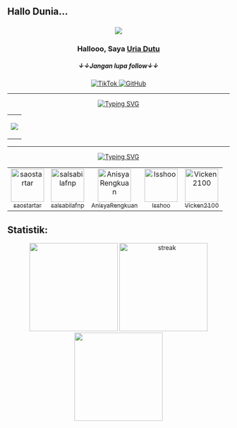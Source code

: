 ## Hallo Dunia...  
<h3 align="center"> 
<img src="https://readme-typing-svg.demolab.com/?lines=Backend%20Developer;Frontend%20Developer;Fokus%20ngoding%20aja,%20nggak%20perlu%20drama&center=true&width=700&height=45&color=3498db&vCenter=true&pause=1000&size=25" />
</h3> 
<h3 align="center">Hallooo, Saya <a href="https://github.com/Uriadutu">Uria Dutu</a></h3>  
<h5 align="center">&darr;&darr;Jangan lupa follow&darr;&darr;</h5>
 <div align="center"> 
  <a href="https://www.tiktok.com/@xmspdc">
    <img src="https://img.shields.io/badge/404 | NotFound-000000?style=for-the-badge&logo=tiktok&logoColor=white" alt="TikTok">
  </a>
  <a href="https://github.com/HazzaSayy">
    <img src="https://img.shields.io/badge/hazzasayy-181717?style=for-the-badge&logo=github&logoColor=white" alt="GitHub">
  </a>
     
  
</div>
<hr>

<!-- ## L & T: -->
<div align="center">
   <a href="https://git.io/typing-svg"><img src="https://readme-typing-svg.herokuapp.com?font=Fira+Code&size=28&duration=7000&pause=1000&color=&center=true&vCenter=true&repeat=false&random=false&width=1000&lines=Skills%3A" alt="Typing SVG"/></a>

   <table>
   <tr>
     <td>
       <div align="center">
         
 <a href="https://github.com/Uriadutu"><img src="https://skillicons.dev/icons?i=vscode,github,unity,figma,vercel,postman,git,flask,mysql,firebase,python,js,cpp,express,opencv,prisma,tensorflow,c,cs,sequelize,bootstrap,html,css,nextjs,postgresql,arduino,nodejs,react,php,tailwind,laravel,typescript"> </a> 
       </div>
</td>
   </tr>
     
   </table>
   </div>
   <hr>
<div align="center">
      <a href="https://git.io/typing-svg"><img src="https://readme-typing-svg.herokuapp.com?font=Fira+Code&size=28&duration=7000&pause=1000&color=&center=true&vCenter=true&repeat=false&random=false&width=1000&lines=Pengikut+Teratas%3A" alt="Typing SVG"/></a>

<table>
  <tr>
    <td align="center">
      <a href="https://github.com/saostartar">
        <img src="https://avatars.githubusercontent.com/u/91102691?v=4" width="75px" alt="saostartar" />
        <br />
        <sub>saostartar</sub>
      </a>
    </td>
     <td align="center">
      <a href="https://github.com/salsabilafnp">
        <img src="https://avatars.githubusercontent.com/u/74697421?v=4" width="75px" alt="salsabilafnp" />
        <br />
        <sub>salsabilafnp</sub>
      </a>
    </td>
     <td align="center">
      <a href="https://github.com/AnisyaRengkuan">
        <img src="https://avatars.githubusercontent.com/u/124641832?v=4" width="75px" alt="AnisyaRengkuan" />
        <br />
        <sub>AnisyaRengkuan</sub>
      </a>
    </td>
     <td align="center">
      <a href="https://github.com/Isshoo">
        <img src="https://avatars.githubusercontent.com/u/132760985?v=4" width="75px" alt="Isshoo" />
        <br />
        <sub>Isshoo</sub>
      </a>
    </td>
     <td align="center">
      <a href="https://github.com/Vicken2100">
        <img src="https://avatars.githubusercontent.com/u/124517924?v=4" width="75px" alt="Vicken2100" />
        <br />
        <sub>Vicken2100</sub>
      </a>
    </td>
  </tr>
</table>
</div>

 ## Statistik:
<p align="center">
<img height="200px" src="https://github-readme-stats.vercel.app/api?username=Uriadutu&hide_border=true&show_icons=true&count_private=true&theme=tokyonight&bg_color=151515">
  <a href="https://github.com/Uriadutu">      
    <img height="200px" title="stats" alt="streak" src="https://github-readme-streak-stats.herokuapp.com/?user=Uriadutu&theme=tokyonight&hide_border=true&stroke=f53b3b"/>
  </a>
<!--    <img height="180em" src="https://github-readme-stats-eight-theta.vercel.app/api?username=Uriadutu&show_icons=true&theme=algolia&include_all_commits=true&count_private=true"/> -->
   <img height="200px" src="https://github-readme-stats-davevad93s-projects.vercel.app/api/top-langs/?username=Uriadutu&layout=compact&langs_count=8&theme=tokyonight&hide_border=true&stroke=f53b3b"/>
<!--    <img height="200px" src="https://github-readme-stats.vercel.app/api/top-langs/?username=anuraghazra&layout=donut"/>
  
</p> 


